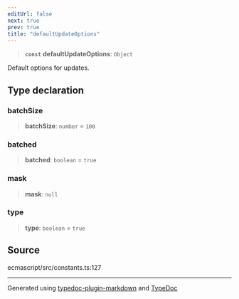 ```yaml
---
editUrl: false
next: true
prev: true
title: "defaultUpdateOptions"
---
```


> **`const`** **defaultUpdateOptions**: `Object`

Default options for updates.

## Type declaration

### batchSize

> **batchSize**: `number` = `100`

### batched

> **batched**: `boolean` = `true`

### mask

> **mask**: `null`

### type

> **type**: `boolean` = `true`

## Source

ecmascript/src/constants.ts:127

***

Generated using [typedoc-plugin-markdown](https://www.npmjs.com/package/typedoc-plugin-markdown) and [TypeDoc](https://typedoc.org/)
